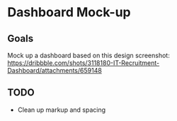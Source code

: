 # Dashboard Mock-up

## Goals
Mock up a dashboard based on this design screenshot:
https://dribbble.com/shots/3118180-IT-Recruitment-Dashboard/attachments/659148

## TODO
- Clean up markup and spacing
